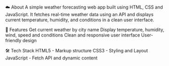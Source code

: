 ☁️ About
A simple weather forecasting web app built using HTML, CSS and JavaScript. It fetches real-time weather data using an API and displays current temperature, humidity, and conditions in a clean user interface.

🚀 Features
Get current weather by city name
Display temperature, humidity, wind, speed and conditions
Clean and responsive user interface
User-friendly design

🛠️ Tech Stack
HTML5 - Markup structure
CSS3 - Styling and Layout
JavaScript - Fetch API and dynamic content
